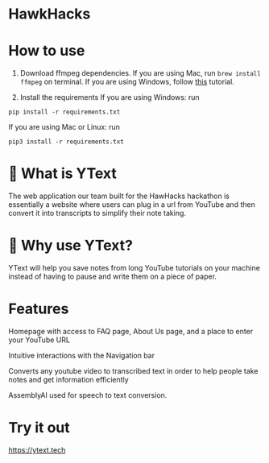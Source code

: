 # HawkHacks

# How to use
1. Download ffmpeg dependencies. If you are using Mac, run `brew install ffmpeg` on terminal. If you are using Windows, follow [this](https://www.geeksforgeeks.org/how-to-install-ffmpeg-on-windows/) tutorial.

2. Install the requirements
If you are using Windows:
run 
``` 
pip install -r requirements.txt
```
If you are using Mac or Linux:
run
```
pip3 install -r requirements.txt
```
# 👀 What is YText
The web application our team built for the HawHacks hackathon is essentially a website where users can plug in a url from YouTube and then convert it into transcripts to simplify their note taking.

# 🤔 Why use YText?
YText will help you save notes from long YouTube tutorials on your machine instead of having to pause and write them on a piece of paper.

# Features
Homepage with access to FAQ page, About Us page, and a place to enter your YouTube URL

Intuitive interactions with the Navigation bar

Converts any youtube video to transcribed text in order to help people take notes and get information efficiently

AssemblyAI used for speech to text conversion.

# Try it out
https://ytext.tech
